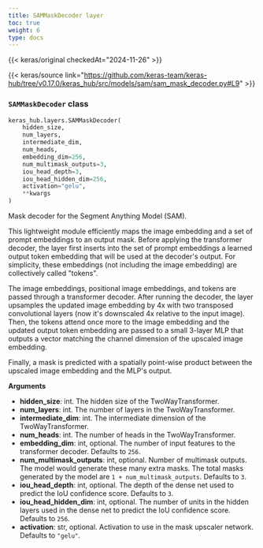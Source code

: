 ```yaml
---
title: SAMMaskDecoder layer
toc: true
weight: 6
type: docs
---
```


{{< keras/original checkedAt="2024-11-26" >}}

{{< keras/source link="https://github.com/keras-team/keras-hub/tree/v0.17.0/keras_hub/src/models/sam/sam_mask_decoder.py#L9" >}}

### `SAMMaskDecoder` class

```python
keras_hub.layers.SAMMaskDecoder(
    hidden_size,
    num_layers,
    intermediate_dim,
    num_heads,
    embedding_dim=256,
    num_multimask_outputs=3,
    iou_head_depth=3,
    iou_head_hidden_dim=256,
    activation="gelu",
    **kwargs
)
```

Mask decoder for the Segment Anything Model (SAM).

This lightweight module efficiently maps the image embedding and a set of
prompt embeddings to an output mask. Before applying the transformer
decoder, the layer first inserts into the set of prompt embeddings a
learned output token embedding that will be used at the decoder's output.
For simplicity, these embeddings (not including the image embedding) are
collectively called "tokens".

The image embeddings, positional image embeddings, and tokens are passed
through a transformer decoder. After running the decoder, the layer
upsamples the updated image embedding by 4x with two transposed
convolutional layers (now it's downscaled 4x relative to the input
image). Then, the tokens attend once more to the image embedding and
the updated output token embedding are passed to a small 3-layer MLP that
outputs a vector matching the channel dimension of the upscaled image
embedding.

Finally, a mask is predicted with a spatially point-wise
product between the upscaled image embedding and the MLP's output.

**Arguments**

- **hidden_size**: int. The hidden size of the TwoWayTransformer.
- **num_layers**: int. The number of layers in the TwoWayTransformer.
- **intermediate_dim**: int. The intermediate dimension of the
  TwoWayTransformer.
- **num_heads**: int. The number of heads in the TwoWayTransformer.
- **embedding_dim**: int, optional. The number of input features to the
  transformer decoder. Defaults to `256`.
- **num_multimask_outputs**: int, optional. Number of multimask outputs.
  The model would generate these many extra masks. The total masks
  generated by the model are `1 + num_multimask_outputs`. Defaults
  to `3`.
- **iou_head_depth**: int, optional. The depth of the dense net used to
  predict the IoU confidence score. Defaults to `3`.
- **iou_head_hidden_dim**: int, optional. The number of units in the hidden
  layers used in the dense net to predict the IoU confidence score.
  Defaults to `256`.
- **activation**: str, optional. Activation to use in the mask upscaler
  network. Defaults to `"gelu"`.
